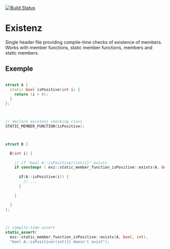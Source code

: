 [![Build Status](https://app.travis-ci.com/ThomasAUB/existenz.svg?branch=main)](https://travis-ci.com/ThomasAUB/existenz)



# Existenz


Single header file providing compile-time checks of existence of members.
Works with member functions, static member functions, members and static members.


## Exemple

```cpp

struct A {
  static bool isPositive(int i) { 
    return (i > 0);
  }
};



// declare existenz checking class
STATIC_MEMBER_FUNCTION(isPositive);



struct B {

  B(int i) {
  
    // if "bool A::isPositive)(int){}" exists
    if constexpr ( exz::static_member_function_isPositive::exists(A, bool, int) ) { 
      
      if(A::isPositive(i)) {
        // ...
      }
      
    }
    
  }
};



// compile-time assert
static_assert( 
  exz::static_member_function_isPositive::exists(A, bool, int), 
  "bool A::isPositive)(int){} doesn't exist");


```
